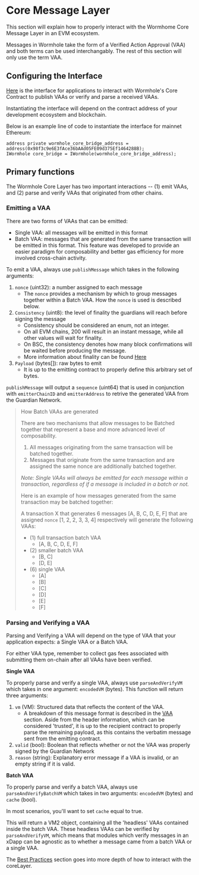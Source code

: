 # Core Message Layer

This section will explain how to properly interact with the Wormhome Core Message Layer in an EVM ecosystem.

Messages in Wormhole take the form of a Verified Action Approval (VAA) and both terms can be used interchangably. The rest of this section will only use the term VAA.

## Configuring the Interface

[Here](https://github.com/wormhole-foundation/wormhole/blob/dev.v2/ethereum/contracts/interfaces) is the interface for applications to interact with Wormhole's Core Contract to publish VAAs or verify and parse a received VAAs.

Instantiating the interface will depend on the contract address of your development ecosystem and blockchain.

Below is an example line of code to instantiate the interface for mainnet Ethereum:

```
address private wormhole_core_bridge_address = address(0x98f3c9e6E3fAce36bAAd05FE09d375Ef1464288B);
IWormhole core_bridge = IWormhole(wormhole_core_bridge_address);
```

## Primary functions

The Wormhole Core Layer has two important interactions -- (1) emit VAAs, and (2) parse and verify VAAs that originated from other chains.

### Emitting a VAA

There are two forms of VAAs that can be emitted:

- Single VAA: all messages will be emitted in this format
- Batch VAA: messages that are generated from the same transaction will be emitted in this format. This feature was developed to provide an easier paradigm for composability and better gas efficiency for more involved cross-chain activity.

To emit a VAA, always use `publishMessage` which takes in the following arguments:

1.  `nonce` (uint32): a number assigned to each message
    - The `nonce` provides a mechanism by which to group messages together within a Batch VAA. How the `nonce` is used is described below.
2.  `Consistency` (uint8): the level of finality the guardians will reach before signing the message
    - Consistency should be considered an enum, not an integer.
    - On all EVM chains, 200 will result in an instant message, while all other values will wait for finality.
    - On BSC, the consistency denotes how many block confirmations will be waited before producing the message.
    - More information about finality can be found [Here](../../reference/contracts.md)
3.  `Payload` (bytes[]): raw bytes to emit
    - It is up to the emitting contract to properly define this arbitrary set of bytes.

`publishMessage` will output a `sequence` (uint64) that is used in conjunction with `emitterChainID` and `emitterAddress` to retrive the generated VAA from the Guardian Network.

> How Batch VAAs are generated
>
> There are two mechanisms that allow messages to be Batched together that represent a base and more advanced level of composability.
>
> 1. All messages originating from the same transaction will be batched together.
> 2. Messages that originate from the same transaction and are assigned the same nonce are additionally batched together.
>
> _Note: Single VAAs will always be emitted for each message within a transaction, regardless of if a message is included in a batch or not._
>
> Here is an example of how messages generated from the same transaction may be batched together:
>
> A transaction X that generates 6 messages [A, B, C, D, E, F] that are assigned `nonce` [1, 2, 2, 3, 3, 4] respectively will generate the following VAAs:
>
> - (1) full transaction batch VAA
>   - [A, B, C, D, E, F]
> - (2) smaller batch VAA
>   - [B, C]
>   - [D, E]
> - (6) single VAA
>   - [A]
>   - [B]
>   - [C]
>   - [D]
>   - [E]
>   - [F]

### Parsing and Verifying a VAA

Parsing and Verifying a VAA will depend on the type of VAA that your application expects: a Single VAA or a Batch VAA.

For either VAA type, remember to collect gas fees associated with submitting them on-chain after all VAAs have been verified.

**Single VAA**

To properly parse and verify a single VAA, always use `parseAndVerifyVM` which takes in one argument: `encodedVM` (bytes). This function will return three arguments:

1. `vm` (VM): Structured data that reflects the content of the VAA.
   - A breakdown of this message format is described in the [VAA](../../wormhole/4_vaa.md) section. Aside from the header information, which can be considered 'trusted', it is up to the recipient contract to properly parse the remaining payload, as this contains the verbatim message sent from the emitting contract.
2. `valid` (bool): Boolean that reflects whether or not the VAA was properly signed by the Guardian Network
3. `reason` (string): Explanatory error message if a VAA is invalid, or an empty string if it is valid.

**Batch VAA**

To properly parse and verify a batch VAA, always use `parseAndVerifyBatchVM` which takes in two arguments: `encodedVM` (bytes) and `cache` (bool).

In most scenarios, you'll want to set `cache` equal to true.

This will return a VM2 object, containing all the 'headless' VAAs contained inside the batch VAA. These headless VAAs can be verified by `parseAndVerifyVM`, which means that modules which verify messages in an xDapp can be agnostic as to whether a message came from a batch VAA or a single VAA.

The [Best Practices](./bestPractices.md) section goes into more depth of how to interact with the coreLayer.
